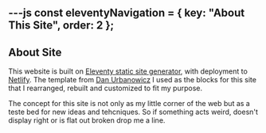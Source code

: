 ---js
const eleventyNavigation = {
	key: "About This Site",
	order: 2
};
---
## About Site

This website is built on [Eleventy static site generator](https://www.11ty.dev), with deployment to [Netlify](https://www.netlify.com). The template from [Dan Urbanowicz](https://github.com/danurbanowicz/eleventy-netlify-boilerplate) I used as the blocks for this site that I rearranged, rebuilt and customized to fit my purpose.

The concept for this site is not only as my little corner of the web but as a teste bed for new ideas and tehcniques. So if something acts weird, doesn't display right or is flat out broken drop me a line.
